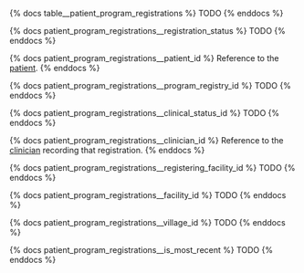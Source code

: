 {% docs table__patient_program_registrations %}
TODO
{% enddocs %}

{% docs patient_program_registrations__registration_status %}
TODO
{% enddocs %}

{% docs patient_program_registrations__patient_id %}
Reference to the [patient](#!/source/source.tamanu.tamanu.patients).
{% enddocs %}

{% docs patient_program_registrations__program_registry_id %}
TODO
{% enddocs %}

{% docs patient_program_registrations__clinical_status_id %}
TODO
{% enddocs %}

{% docs patient_program_registrations__clinician_id %}
Reference to the [clinician](#!/source/source.tamanu.tamanu.users) recording that registration.
{% enddocs %}

{% docs patient_program_registrations__registering_facility_id %}
TODO
{% enddocs %}

{% docs patient_program_registrations__facility_id %}
TODO
{% enddocs %}

{% docs patient_program_registrations__village_id %}
TODO
{% enddocs %}

{% docs patient_program_registrations__is_most_recent %}
TODO
{% enddocs %}
